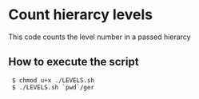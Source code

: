 # Count hierarcy levels

This code counts the level number in a passed hierarcy

## How to execute the script
```console
 $ chmod u+x ./LEVELS.sh
 $ ./LEVELS.sh `pwd`/ger
 ```